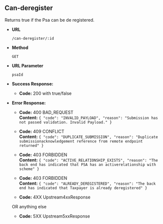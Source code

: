 Can-deregister
-----------------------
Returns true if the Psa can be de registered.

* **URL**

  `/can-deregister/:id`

* **Method**

  `GET`
  
* **URL Parameter**

  `psaId`  

* **Success Response:**

  * **Code:** 200 with true/false<br />
  
 
* **Error Response:**

  * **Code:** 400 BAD_REQUEST <br />
    **Content:** `{
                     "code": "INVALID_PAYLOAD",
                     "reason": "Submission has not passed validation. Invalid Payload."
                  }`

  * **Code:** 409 CONFLICT <br />
    **Content:** `{
                              "code": "DUPLICATE_SUBMISSION",
                              "reason": "Duplicate submissionacknowledgement reference from remote endpoint returned"
                          }`
                          
  * **Code:** 403 FORBIDDEN <br />
    **Content:** `{
                            "code": "ACTIVE_RELATIONSHIP_EXISTS",
                            "reason": "The back end has indicated that PSA has an activerelationship with scheme"
                        }`
                        
  * **Code:** 403 FORBIDDEN <br />
    **Content:** `{
                            "code": "ALREADY_DEREGISTERED",
                            "reason": "The back end has indicated that Taxpayer is already deregistered"
                        }`
    
  * **Code:** 4XX Upstream4xxResponse <br />

  OR anything else

  * **Code:** 5XX Upstream5xxResponse <br />